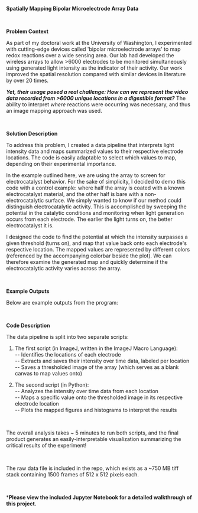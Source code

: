 **Spatially Mapping Bipolar Microelectrode Array Data**

<br>

**Problem Context**


As part of my doctoral work at the University of Washington, I experimented with cutting-edge devices called 'bipolar microelectrode arrays' to map redox reactions over a wide sensing area. Our lab had developed the wireless arrays to allow >6000 electrodes to be monitored simultaneously using generated light intensity as the indicator of their activity. Our work improved the spatial resolution compared with similar devices in literature by over 20 times. 


_**Yet, their usage posed a real challenge: How can we represent the video data recorded from >6000 unique locations in a digestible format?**_ The ability to interpret _where_ reactions were occurring was necessary, and thus an image mapping approach was used. 

<br>

**Solution Description**


To address this problem, I created a data pipeline that interprets light intensity data and maps summarized values to their respective electrode locations. The code is easily adaptable to select which values to map, depending on their experimental importance. 

In the example outlined here, we are using the array to screen for electrocatalyst behavior. For the sake of simplicity, I decided to demo this code with a control example: where half the array is coated with a known electrocatalyst material, and the other half is bare with a non-electrocatalytic surface. We simply wanted to know if our method could distinguish electrocatalytic activity. This is accomplished by sweeping the potential in the catalytic conditions and monitoring when light generation occurs from each electrode. The earlier the light turns on, the better electrocatalyst it is. 


I designed the code to find the potential at which the intensity surpasses a given threshold (turns on), and map that value back onto each electrode's respective location. The mapped values are represented by different colors (referenced by the accompanying colorbar beside the plot). We can therefore examine the generated map and quickly determine if the electrocatalytic activity varies across the array.

<br>

**Example Outputs**



Below are example outputs from the program:
<Brightfield of Array>
<Blank thresholded Image>
<Labeled ROIs of Thresholded Image>
<Mapped Thresholded Image>
<histogram mV result> 
  
 <br>
 
 **Code Description**
 
 

The data pipeline is split into two separate scripts: 

1. The first script (in ImageJ, written in the ImageJ Macro Language): <br>
 -- Identifies the locations of each electrode <br>
 -- Extracts and saves their intensity over time data, labeled per location <br>
 -- Saves a thresholded image of the array (which serves as a blank canvas to map values onto) <br>

2. The second script (in Python): <br>
 -- Analyzes the intensity over time data from each location <br>
 -- Maps a specific value onto the thresholded image in its respective electrode location <br>
 -- Plots the mapped figures and histograms to interpret the results <br>

<br>

The overall analysis takes ~ 5 minutes to run both scripts, and the final product generates an easily-interpretable visualization summarizing the critical results of the experiment!

<br>

The raw data file is included in the repo, which exists as a ~750 MB tiff stack containing 1500 frames of 512 x 512 pixels each.

<br> 


***Please view the included Jupyter Notebook for a detailed walkthrough of this project.**

